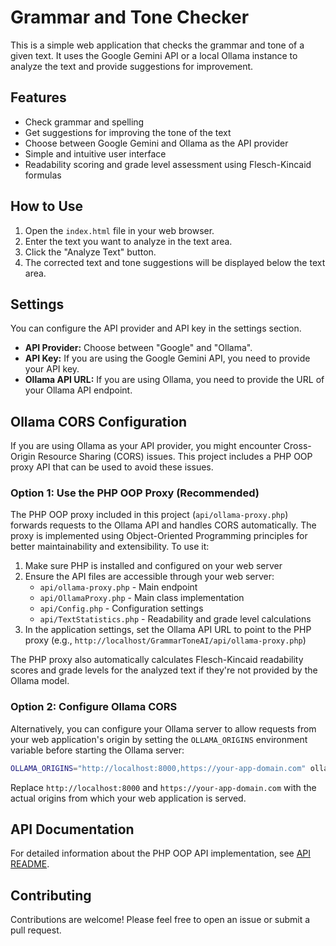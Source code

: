 # Grammar and Tone Checker

This is a simple web application that checks the grammar and tone of a given text. It uses the Google Gemini API or a local Ollama instance to analyze the text and provide suggestions for improvement.

## Features

-   Check grammar and spelling
-   Get suggestions for improving the tone of the text
-   Choose between Google Gemini and Ollama as the API provider
-   Simple and intuitive user interface
-   Readability scoring and grade level assessment using Flesch-Kincaid formulas

## How to Use

1.  Open the `index.html` file in your web browser.
2.  Enter the text you want to analyze in the text area.
3.  Click the "Analyze Text" button.
4.  The corrected text and tone suggestions will be displayed below the text area.

## Settings

You can configure the API provider and API key in the settings section.

-   **API Provider:** Choose between "Google" and "Ollama".
-   **API Key:** If you are using the Google Gemini API, you need to provide your API key.
-   **Ollama API URL:** If you are using Ollama, you need to provide the URL of your Ollama API endpoint.

## Ollama CORS Configuration

If you are using Ollama as your API provider, you might encounter Cross-Origin Resource Sharing (CORS) issues. This project includes a PHP OOP proxy API that can be used to avoid these issues.

### Option 1: Use the PHP OOP Proxy (Recommended)

The PHP OOP proxy included in this project (`api/ollama-proxy.php`) forwards requests to the Ollama API and handles CORS automatically. The proxy is implemented using Object-Oriented Programming principles for better maintainability and extensibility. To use it:

1. Make sure PHP is installed and configured on your web server
2. Ensure the API files are accessible through your web server:
   - `api/ollama-proxy.php` - Main endpoint
   - `api/OllamaProxy.php` - Main class implementation
   - `api/Config.php` - Configuration settings
   - `api/TextStatistics.php` - Readability and grade level calculations
3. In the application settings, set the Ollama API URL to point to the PHP proxy (e.g., `http://localhost/GrammarToneAI/api/ollama-proxy.php`)

The PHP proxy also automatically calculates Flesch-Kincaid readability scores and grade levels for the analyzed text if they're not provided by the Ollama model.

### Option 2: Configure Ollama CORS

Alternatively, you can configure your Ollama server to allow requests from your web application's origin by setting the `OLLAMA_ORIGINS` environment variable before starting the Ollama server:

```bash
OLLAMA_ORIGINS="http://localhost:8000,https://your-app-domain.com" ollama serve
```

Replace `http://localhost:8000` and `https://your-app-domain.com` with the actual origins from which your web application is served.

## API Documentation

For detailed information about the PHP OOP API implementation, see [API README](api/README.md).

## Contributing

Contributions are welcome! Please feel free to open an issue or submit a pull request.